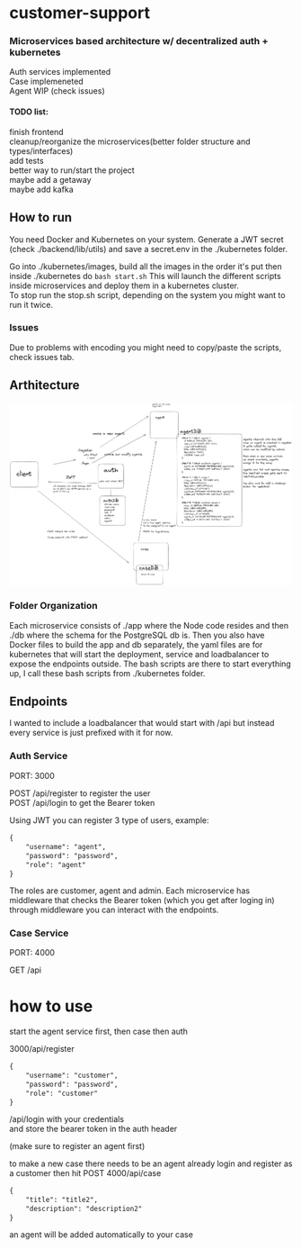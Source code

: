 # customer-support

### Microservices based architecture w/ decentralized auth + kubernetes
Auth services implemented  
Case implemeneted  
Agent WIP (check issues)  

#### TODO list:  
finish frontend  
cleanup/reorganize the microservices(better folder structure and types/interfaces)  
add tests  
better way to run/start the project  
maybe add a getaway  
maybe add kafka

## How to run  
You need Docker and Kubernetes on your system. 
Generate a JWT secret (check ./backend/lib/utils) and save a secret.env in the ./kubernetes folder.  

Go into ./kubernetes/images, build all the images in the order it's put then inside ./kubernetes do `bash start.sh`
This will launch the different scripts inside microservices and deploy them in a kubernetes cluster.  
To stop run the stop.sh script, depending on the system you might want to run it twice.  

### Issues  
Due to problems with encoding you might need to copy/paste the scripts, check issues tab.

## Arthitecture 
![architecture diagram](architecture.png "Arhitecture")

### Folder Organization
Each microservice consists of ./app where the Node code resides and then ./db where the schema for the PostgreSQL db is. Then you also have Docker files to build the app and db separately, the yaml files are for kubernetes that will start the deployment, service and loadbalancer to expose the endpoints outside. The bash scripts are there to start everything up, I call these bash scripts from ./kubernetes folder.  

## Endpoints  
I wanted to include a loadbalancer that would start with /api but instead every service is just prefixed with it for now.
### Auth Service 
PORT: 3000  

POST /api/register to register the user  
POST /api/login to get the Bearer token  

Using JWT you can register 3 type of users, example:
```
{
    "username": "agent",
    "password": "password",
    "role": "agent"
}
```
The roles are customer, agent and admin. Each microservice has middleware that checks the Bearer token (which you get after loging in) through middleware you can interact with the endpoints.  

### Case Service
PORT: 4000  

GET /api





# how to use
start the agent service first, then case then auth  

3000/api/register

```
{
    "username": "customer",
    "password": "password",
    "role": "customer"
}
```  
/api/login with your credentials  
and store the bearer token in the auth header

(make sure to register an agent first)

to make a new case there needs to be an agent already
login and register as a customer then hit POST 4000/api/case
```
{
    "title": "title2",
    "description": "description2"
}
```  
an agent will be added automatically to your case